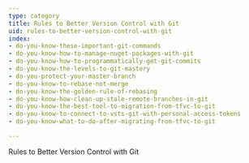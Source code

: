 ```yaml
---
type: category
title: Rules to Better Version Control with Git
uid: rules-to-better-version-control-with-git
index:
- do-you-know-these-important-git-commands
- do-you-know-how-to-manage-nuget-packages-with-git
- do-you-know-how-to-programmatically-get-git-commits
- do-you-know-the-levels-to-git-mastery
- do-you-protect-your-master-branch
- do-you-know-to-rebase-not-merge
- do-you-know-the-golden-rule-of-rebasing
- do-you-know-how-clean-up-stale-remote-branches-in-git
- do-you-know-the-best-tool-to-migration-from-tfvc-to-git
- do-you-know-to-connect-to-vsts-git-with-personal-access-tokens
- do-you-know-what-to-do-after-migrating-from-tfvc-to-git

---
```


Rules to Better Version Control with Git

